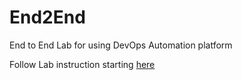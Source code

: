 # End2End

End to End Lab for using DevOps Automation platform

Follow Lab instruction starting [here](docs/index.md)